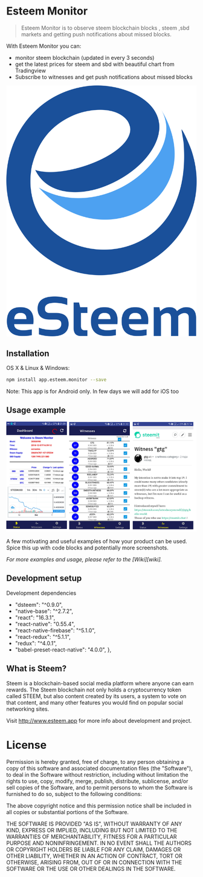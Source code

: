 # Esteem Monitor
> Esteem Monitor is to observe steem blockchain blocks ,  steem ,sbd markets and getting push notifications about missed blocks.



With Esteem Monitor you can:
 - monitor steem blockchain (updated in  every 3 seconds)                                     
 - get the latest prices for steem and sbd with beautiful chart from Tradingview
 - Subscribe to witnesses and get push notifications about missed blocks


![](esteem.png)

## Installation

OS X & Linux & Windows:

```sh
npm install app.esteem.monitor --save
```
Note: This app is for  Android only. In few days we will add for iOS too

## Usage example

![](1.png)

A few motivating and useful examples of how your product can be used. Spice this up with code blocks and potentially more screenshots.

_For more examples and usage, please refer to the [Wiki][wiki]._

## Development setup

 Development dependencies 
 -  "dsteem": "^0.9.0",
 -  "native-base": "^2.7.2",
 -  "react": "16.3.1",
 -  "react-native": "0.55.4",
 -  "react-native-firebase": "^5.1.0",
 -  "react-redux": "^5.1.1",
 -  "redux": "^4.0.1",
 -  "babel-preset-react-native": "4.0.0",
 },
## What is Steem?
Steem is a blockchain-based social media platform where anyone can earn rewards. The Steem blockchain not only holds a cryptocurrency token called STEEM, but also content created by its users, a system to vote on that content, and many other features you would find on popular social networking sites.

Visit http://www.esteem.app for more info about development and project.

# License

Permission is hereby granted, free of charge, to any person obtaining a copy of this software and associated documentation files (the "Software"), to deal in the Software without restriction, including without limitation the rights to use, copy, modify, merge, publish, distribute, sublicense, and/or sell copies of the Software, and to permit persons to whom the Software is furnished to do so, subject to the following conditions:

The above copyright notice and this permission notice shall be included in all copies or substantial portions of the Software.

THE SOFTWARE IS PROVIDED "AS IS", WITHOUT WARRANTY OF ANY KIND, EXPRESS OR IMPLIED, INCLUDING BUT NOT LIMITED TO THE WARRANTIES OF MERCHANTABILITY, FITNESS FOR A PARTICULAR PURPOSE AND NONINFRINGEMENT. IN NO EVENT SHALL THE AUTHORS OR COPYRIGHT HOLDERS BE LIABLE FOR ANY CLAIM, DAMAGES OR OTHER LIABILITY, WHETHER IN AN ACTION OF CONTRACT, TORT OR OTHERWISE, ARISING FROM, OUT OF OR IN CONNECTION WITH THE SOFTWARE OR THE USE OR OTHER DEALINGS IN THE SOFTWARE.